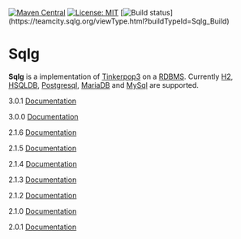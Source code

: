 
[![Maven Central](http://img.shields.io/maven-central/v/org.umlg/sqlg)](https://search.maven.org/search?q=g:org.umlg%20AND%20a:sqlg)
[![License: MIT](https://img.shields.io/badge/License-MIT-yellow.svg)](https://opensource.org/licenses/MIT)
[![Build status](https://teamcity.sqlg.org/guestAuth/app/rest/builds/buildType:(id:Sqlg_Build),branch:sqlg3/statusIcon)](https://teamcity.sqlg.org/viewType.html?buildTypeId=Sqlg_Build)

Sqlg
====

**Sqlg** is a implementation of [Tinkerpop3](https://github.com/apache/incubator-tinkerpop) on a [RDBMS](http://en.wikipedia.org/wiki/Relational_database_management_system).
Currently [H2](http://h2database.com/), [HSQLDB](http://hsqldb.org/), [Postgresql](http://www.postgresql.org/),
[MariaDB](https://mariadb.org/) and [MySql](https://www.mysql.com/) are supported.

3.0.1 [Documentation](http://sqlg.org/docs/3.0.1)

3.0.0 [Documentation](http://sqlg.org/docs/3.0.0)

2.1.6 [Documentation](http://sqlg.org/docs/2.1.6)

2.1.5 [Documentation](http://sqlg.org/docs/2.1.5)

2.1.4 [Documentation](http://sqlg.org/docs/2.1.4)

2.1.3 [Documentation](http://sqlg.org/docs/2.1.3)

2.1.2 [Documentation](http://sqlg.org/docs/2.1.2)

2.1.0 [Documentation](http://sqlg.org/docs/2.1.0)

2.0.1 [Documentation](http://sqlg.org/docs/2.0.1)